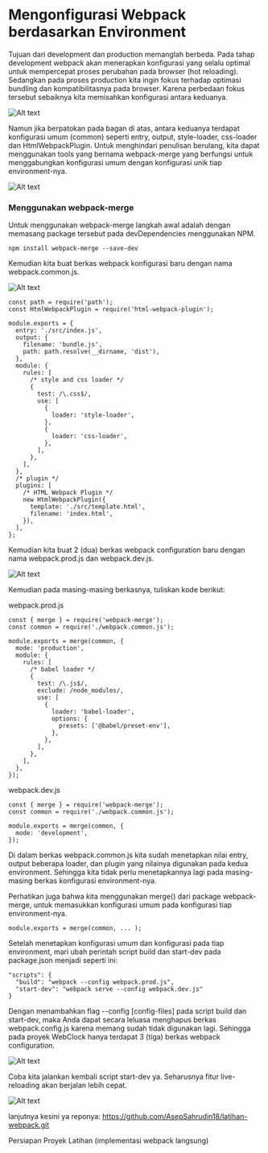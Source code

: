 # Mengonfigurasi Webpack berdasarkan Environment
Tujuan dari development dan production memanglah berbeda. Pada tahap development webpack akan menerapkan konfigurasi yang selalu optimal untuk mempercepat proses perubahan pada browser (hot reloading). Sedangkan pada proses production kita ingin fokus terhadap optimasi bundling dan kompatibilitasnya pada browser. Karena perbedaan fokus tersebut sebaiknya kita memisahkan konfigurasi antara keduanya.


![Alt text](webpack-hot-reload.png)

Namun jika berpatokan pada bagan di atas, antara keduanya terdapat konfigurasi umum (common) seperti entry, output, style-loader, css-loader dan HtmlWebpackPlugin. Untuk menghindari penulisan berulang, kita dapat menggunakan tools yang bernama webpack-merge yang berfungsi untuk menggabungkan konfigurasi umum dengan konfigurasi unik tiap environment-nya.

![Alt text](konsep.png)

### Menggunakan webpack-merge
Untuk menggunakan webpack-merge langkah awal adalah dengan memasang package tersebut pada devDependencies menggunakan NPM.

```
npm install webpack-merge --save-dev
```

Kemudian kita buat berkas webpack konfigurasi baru dengan nama webpack.common.js.

![Alt text](image-21.png)

```
const path = require('path');
const HtmlWebpackPlugin = require('html-webpack-plugin');
 
module.exports = {
  entry: './src/index.js',
  output: {
    filename: 'bundle.js',
    path: path.resolve(__dirname, 'dist'),
  },
  module: {
    rules: [
      /* style and css loader */
      {
        test: /\.css$/,
        use: [
          {
            loader: 'style-loader',
          },
          {
            loader: 'css-loader',
          },
        ],
      },
    ],
  },
  /* plugin */
  plugins: [
    /* HTML Webpack Plugin */
    new HtmlWebpackPlugin({
      template: './src/template.html',
      filename: 'index.html',
    }),
  ],
};
```

Kemudian kita buat 2 (dua) berkas webpack configuration baru dengan nama webpack.prod.js dan webpack.dev.js.

![Alt text](image-22.png)

Kemudian pada masing-masing berkasnya, tuliskan kode berikut:

webpack.prod.js

```
const { merge } = require('webpack-merge');
const common = require('./webpack.common.js');
 
module.exports = merge(common, {
  mode: 'production',
  module: {
    rules: [
      /* babel loader */
      {
        test: /\.js$/,
        exclude: /node_modules/,
        use: [
          {
            loader: 'babel-loader',
            options: {
              presets: ['@babel/preset-env'],
            },
          },
        ],
      },
    ],
  },
});
```

webpack.dev.js

```
const { merge } = require('webpack-merge');
const common = require('./webpack.common.js'); 
 
module.exports = merge(common, {
  mode: 'development',
});
```

Di dalam berkas webpack.common.js kita sudah menetapkan nilai entry, output beberapa loader, dan plugin yang nilainya digunakan pada kedua environment. Sehingga kita tidak perlu menetapkannya lagi pada masing-masing berkas konfigurasi environment-nya.

Perhatikan juga bahwa kita menggunakan merge() dari package webpack-merge, untuk memasukkan konfigurasi umum pada konfigurasi tiap environment-nya.

```
module.exports = merge(common, ... );
```

Setelah menetapkan konfigurasi umum dan konfigurasi pada tiap environment, mari ubah perintah script build dan start-dev pada package.json menjadi seperti ini:

```
"scripts": {
  "build": "webpack --config webpack.prod.js",
  "start-dev": "webpack serve --config webpack.dev.js"
}
```

Dengan menambahkan flag --config [config-files] pada script build dan start-dev, maka Anda dapat secara leluasa menghapus berkas webpack.config.js karena memang sudah tidak digunakan lagi. Sehingga pada proyek WebClock hanya terdapat 3 (tiga) berkas webpack configuration.

![Alt text](image-23.png)

Coba kita jalankan kembali script start-dev ya. Seharusnya fitur live-reloading akan berjalan lebih cepat.

![Alt text](hot-reload.gif)

lanjutnya kesini ya reponya: https://github.com/AsepSahrudin18/latihan-webpack.git

Persiapan Proyek Latihan (implementasi webpack langsung)